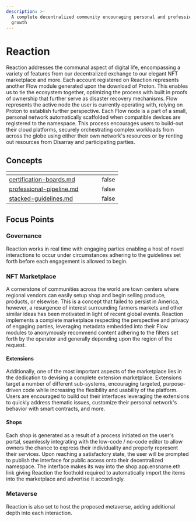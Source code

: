 ```yaml
---
description: >-
  A complete decentralized community encouraging personal and professional
  growth
---
```


# Reaction

Reaction addresses the communal aspect of digital life, encompassing a variety of features from our decentralized exchange to our elegant NFT marketplace and more. Each account registered on Reaction represents another Flow module generated upon the download of Proton. This enables us to tie the ecosystem together, optimizing the process with built in proofs of ownership that further serve as disaster recovery mechanisms. Flow represents the active node the user is currently operating with, relying on Proton to establish further perspective. Each Flow node is a part of a small, personal network automatically scaffolded when compatible devices are registered to the namespace. This process encourages users to build-out their cloud platforms, securely orchestrating complex workloads from across the globe using either their own network's resources or by renting out resources from Disarray and participating parties.&#x20;

## Concepts

<table data-view="cards"><thead><tr><th data-card-target data-type="content-ref"></th><th data-hidden></th><th data-hidden></th><th data-hidden></th><th data-hidden data-type="checkbox"></th></tr></thead><tbody><tr><td><a href="../appendix/index/c/certification-boards.md">certification-boards.md</a></td><td></td><td></td><td></td><td>false</td></tr><tr><td><a href="../appendix/index/p/professional-pipeline.md">professional-pipeline.md</a></td><td></td><td></td><td></td><td>false</td></tr><tr><td><a href="../appendix/index/s/stacked-guidelines.md">stacked-guidelines.md</a></td><td></td><td></td><td></td><td>false</td></tr></tbody></table>

## Focus Points

### Governance

Reaction works in real time with engaging parties enabling a host of novel interactions to occur under circumstances adhering to the guidelines set forth before each engagement is allowed to begin.

### NFT Marketplace

A cornerstone of communities across the world are town centers where regional vendors can easily setup shop and begin selling produce, products, or elsewise. This is a concept that failed to persist in America, however, a resurgence of interest surrounding farmers markets and other similar ideas has been motivated in light of recent global events. Reaction implements a complete marketplace respecting the perspective and privacy of engaging parties, leveraging metadata embedded into their Flow modules to anonymously recommend content adhering to the filters set forth by the operator and generally depending upon the region of the request.

#### Extensions

Additionally, one of the most important aspects of the marketplace lies in the dedication to devising a complete extension marketplace. Extensions target a number of different sub-systems, encouraging targeted, purpose-driven code while increasing the flexibility and usability of the platform. Users are encouraged to build out their interfaces leveraging the extensions to quickly address thematic issues, customize their personal network's behavior with smart contracts, and more.

#### Shops

Each shop is generated as a result of a process initiated on the user's portal, seamlessly integrating with the low-code / no-code editor to allow owners the chance to express their individuality and properly represent their services. Upon reaching a satisfactory state, the user will be prompted to publish the interface for public access onto their decentralized namespace. The interface makes its way into the shop.app.ensname.eth link giving Reaction the foothold required to automatically import the items into the marketplace and advertise it accordingly.

### Metaverse

Reaction is also set to host the proposed metaverse, adding additional depth into each interaction. &#x20;
